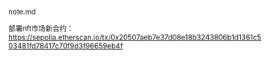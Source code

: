 note.md

部署nft市场新合约：https://sepolia.etherscan.io/tx/0x20507aeb7e37d08e18b3243806b1d1361c503481fd78417c70f9d3f96659eb4f